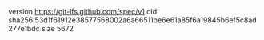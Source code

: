 version https://git-lfs.github.com/spec/v1
oid sha256:53d1f61912e38577568002a6a66511be6e61a85f6a19845b6ef5c8ad277e1bdc
size 5672
